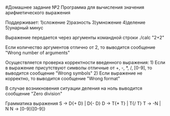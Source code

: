 #Домашнее задание №2
Программа для вычисления значения арифметического выражения

Поддерживает:
	1)сложение
	2)разность
	3)умножение
	4)деление	
	5)унарный минус

Выражение передается через аргументы командной строки
	./calc "2+2"

Если количество аргументов отлично от 2, то выводится сообщение "Wrong number of arguments"

Осуществляется проверка корректности введенного выражения:
	1) Если в выражение присутствуют символы отличные от +, -, *, /, [0-9], то выводится сообщение "Wrong symbols"
	2) Если выражение не корректно, то выводится сообщение "Wrong format"

В случае возникновения ситуации деления на ноль выводится сообщение "Zero division"

Грамматика выражения
	S -> D{+ D} | D{- D}
	D -> T{* T} | T{/ T}
	T -> -N | N
	N -> [0-9]{[0-9]}


